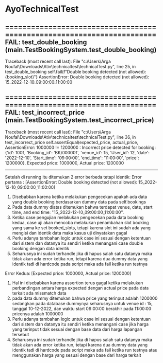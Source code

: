 # AyoTechnicalTest

======================================================================
FAIL: test_double_booking (__main__.TestBookingSystem.test_double_booking)
----------------------------------------------------------------------
Traceback (most recent call last):
  File "c:\Users\Arga Noufal\Downloads\Ativ\technicaltest\technicalTest.py", line 25, in test_double_booking
    self.fail(f"Double booking detected (not allowed): {booking_slot}")
AssertionError: Double booking detected (not allowed): 15_2022-12-10_09:00:00_11:00:00

======================================================================
FAIL: test_incorrect_price (__main__.TestBookingSystem.test_incorrect_price)
----------------------------------------------------------------------
Traceback (most recent call last):
  File "c:\Users\Arga Noufal\Downloads\Ativ\technicaltest\technicalTest.py", line 36, in test_incorrect_price
    self.assertEqual(expected_price, actual_price,
AssertionError: 1000000 != 1200000 : Incorrect price detected for booking: {'id': 1001, 'Booking_id': 'BK/000001', 'venue_id': 15, 'User_id': 12, 'date': '2022-12-10', 'Start_time': '09:00:00', 'end_time': '11:00:00', 'price': 1200000}. Expected price: 1000000, Actual price: 1200000

----------------------------------------------------------------------




Setelah di running itu ditemukan 2 error berbeda tetapi identik:
Error pertama : [AssertionError: Double booking detected (not allowed): 15_2022-12-10_09:00:00_11:00:00]
1. Disebabkan karena ketika melakukan pengecekan apakah ada data yang double booking berdasarkan dummy data pada self.bookings 
2. Pada data dummy diatas ditemukan bahwa terdapat venue, date, start time, and end time: "15_2022-12-10_09:00:00_11:00:00".
3. Ketika case pengujian melakukan pengecekan pada data booking kedua, case uji akan mencoba melakukan penambahan slot booking yang sama ke set booked_slots, tetapi karena slot ini sudah ada yang mengisi dan identik data maka kasus uji dinyatakan gagal
4. Perlu adanya tambahan logic untuk case ini sesuai dengan ketentuan dari sistem dan datanya itu sendiri ketika menangani case double booking dengan data identik
5. Seharusnya ini sudah terhandle jika di hapus salah satu datanya maka tidak akan ada error ketika run, tetapi karena dua dummy data yang identik tadi di hardcode pada script maka ada fail ketika run testnya

Error Kedua: [Expected price: 1000000, Actual price: 1200000]
1. Hal ini disebabkan karena assertion terus gagal ketika melakukan perbandingan antara harga expected dengan actual price pada data terkait ada missmatch data
2. pada data dummy ditemukan bahwa price yang terinput adalah 1200000 sedangkan pada database dummynya seharusnya untuk venue id : 15, tanggal 10-12-2022, dan waktu start 09:00:00 berakhir pada 11:00:00 pricenya adalah 1000000
3. Perlu adanya tambahan logic untuk case ini sesuai dengan ketentuan dari sistem dan datanya itu sendiri ketika menangani case jika harga yang terinput tidak sesuai dengan base data dari harga lapangan tersebut
4. Seharusnya ini sudah terhandle jika di hapus salah satu datanya maka tidak akan ada error ketika run, tetapi karena dua dummy data yang identik tadi di hardcode pada script maka ada fail ketika run testnya atau menggunakan harga yang sesuai dengan base dari harga terkait
